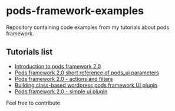 pods-framework-examples
=======================

Repository containing code examples from my tutorials about pods framework.


## Tutorials list ##
* [Introduction to pods framework 2.0](http://lowgravity.pl/blog/introduction-to-podscms-2-x-action-hooks-part-1/ "Introduction to Podsframework at LowGravity.pl")
* [Pods framework 2.0 short reference of pods_ui parameters](http://lowgravity.pl/blog/introduction-to-podscms-2-0-part-2-pods_ui-parameters/ "pods_ui() parameters at LowGravity.pl")
* [Pods framework 2.0 - actions and filters](http://lowgravity.pl/blog/introduction-to-podscms-2-x-part-3-pod-item-filters/ "actions and filters tutorial at LowGravity.pl")
* [Building class-based wordpress pods framework UI plugin](http://lowgravity.pl/blog/building-pods-framework-ui-plugin-basic-setup/ "class based UI plugin at LowGravity.pl")
* [Pods framework 2.0 - simple ui plugin](http://lowgravity.pl/blog/introduction-to-podsframework-2-x-part-4-simple-plugin/ "simple one-file UI plugin tutorial at LowGravity.pl")


Feel free to contribute
